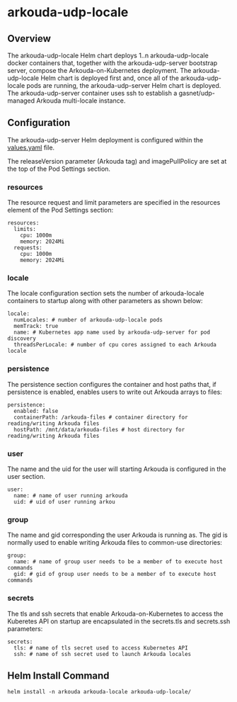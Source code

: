 # arkouda-udp-locale

## Overview

The arkouda-udp-locale Helm chart deploys 1..n arkouda-udp-locale docker containers that, together with the arkouda-udp-server bootstrap server, compose the Arkouda-on-Kubernetes deployment. The arkouda-udp-locale Helm chart is deployed first and, once all of the arkouda-udp-locale pods are running, the arkouda-udp-server Helm chart is deployed. The arkouda-udp-server container uses ssh to establish a gasnet/udp-managed Arkouda multi-locale instance.

## Configuration

The arkouda-udp-server Helm deployment is configured within the [values.yaml](values.yaml) file.

The releaseVersion parameter (Arkouda tag) and imagePullPolicy are set at the top of the Pod Settings section.

### resources

The resource request and limit parameters are specified in the resources element of the Pod Settings section:

```
resources:
  limits:
    cpu: 1000m
    memory: 2024Mi
  requests:
    cpu: 1000m
    memory: 2024Mi
```

### locale

The locale configuration section sets the number of arkouda-locale containers to startup along with other parameters as shown below:

```
locale: 
  numLocales: # number of arkouda-udp-locale pods
  memTrack: true
  name: # Kubernetes app name used by arkouda-udp-server for pod discovery
  threadsPerLocale: # number of cpu cores assigned to each Arkouda locale
```

### persistence

The persistence section configures the container and host paths that, if persistence is enabled, enables users to write out Arkouda arrays to files:

```
persistence: 
  enabled: false
  containerPath: /arkouda-files # container directory for reading/writing Arkouda files
  hostPath: /mnt/data/arkouda-files # host directory for reading/writing Arkouda files
```

### user

The name and the uid for the user will starting Arkouda is configured in the user section. 

```
user:
  name: # name of user running arkouda
  uid: # uid of user running arkou
```

### group

The name and gid corresponding the user Arkouda is running as. The gid is normally used to enable writing Arkouda files to common-use directories:

```
group:
  name: # name of group user needs to be a member of to execute host commands
  gid: # gid of group user needs to be a member of to execute host commands
```

### secrets

The tls and ssh secrets that enable Arkouda-on-Kubernetes to access the Kuberetes API on startup are encapsulated in the secrets.tls and secrets.ssh parameters:

```
secrets:
  tls: # name of tls secret used to access Kubernetes API
  ssh: # name of ssh secret used to launch Arkouda locales
```

## Helm Install Command

```
helm install -n arkouda arkouda-locale arkouda-udp-locale/
```
